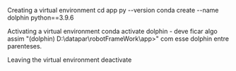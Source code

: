 Creating a virtual environment
  cd app
  py --version
  conda create --name dolphin python==3.9.6

Activating a virtual environment
  conda activate dolphin
    - deve ficar algo assim "(dolphin) D:\datapar\robotFrameWork\app>" com esse dolphin entre parenteses.
  
Leaving the virtual environment
deactivate